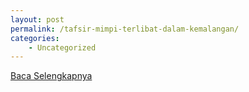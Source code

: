 ```yaml
---
layout: post
permalink: /tafsir-mimpi-terlibat-dalam-kemalangan/
categories:
    - Uncategorized
---
```


[Baca Selengkapnya](/03)